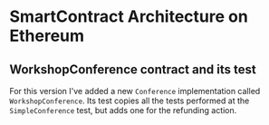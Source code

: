 # SmartContract Architecture on Ethereum

## WorkshopConference contract and its test

For this version I've added a new `Conference` implementation called `WorkshopConference`. Its test copies all the tests performed at the `SimpleConference` test, but adds one for the refunding action.
